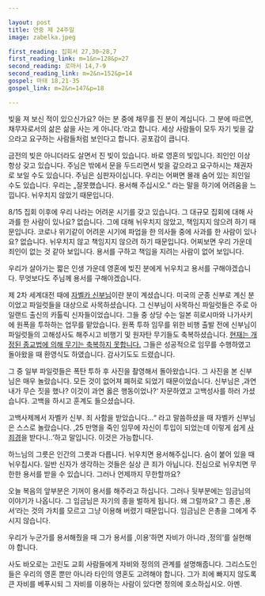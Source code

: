 ```yaml
---

layout: post
title: 연중 제 24주일 
image: zabelka.jpeg

first_reading: 집회서 27,30―28,7
first_reading_link: m=1&n=128&p=27
second_reading: 로마서 14,7-9
second_reading_link: m=2&n=152&p=14
gospel: 마태 18,21-35
gospel_link: m=2&n=147&p=18

---
```


빚을 져 보신 적이 있으신가요? 아는 분 중에 채무를 진 분이 계십니다. 그 분에 따르면‚ 채무자로서의 삶은 삶을 사는 게 아니다.‘라고 합니다. 세상 사람들이 모두 자기 빚을 갚으라고 요구하는 사람들처럼 보인다고 합니다. 공포감이 큽니다.

금전의 빚은 아니더라도 살면서 진 빚이 있습니다. 바로 영혼의 빚입니다. 죄인인 이상 항상 갖고 있습니다. 주님은 밖에서 문을 두드리면서 빚을 갚으라고 요구하시는 채권자로 보일 수도 있습니다. 주님은 심판자이십니다. 우리는 어쩌면 몰래 숨어 있는 죄인일 수도 있습니다. 우리는 „잘못했습니다. 용서해 주십시오.“ 라는 말을 하기에 어려움을 느낍니다. 뉘우치지 않았기 때문입니다.

8/15 집회 이후에 우리 나라는 어려운 시기를 갖고 있습니다. 그 대규모 집회에 대해 사과를 한 사람이 있나요? 없습니다. 그에 대해 뉘우치지 않았고, 책임지지 않으려 하기 때문입니다. 코로나 위기같이 어려운 시기에 파업을 한 의사들 중에 사과를 한 사람이 있나요? 없습니다. 뉘우치지 않고 책임지지 않으려 하기 때문입니다. 어찌보면 우리 가운데 죄인이 없는 것 같아 보입니다. 용서를 구하고 책임을 지려는 사람이 없어 보입니다.

우리가 살아가는 짧은 인생 가운데 영혼에 빚진 분에게 뉘우치고 용서를 구해야겠습니다. 무엇보다도 주님께 용서를 구해야겠습니다.

제 2차 세계대전 때에 <a href="https://en.wikipedia.org/wiki/George_Benedict_Zabelka">자벨카 신부님</a>이란 분이 계셨습니다. 미국의 군종 신부로 계신 분이었고 파일럿들을 대상으로 사목하셨습니다. 그 신부님이 사목하신 파일럿들은 주로 아일랜드 출신의 카톨릭 신자들이었습니다. 그들 중 상당 수는 일본 히로시마와 나가사키에 원폭을 투하하는 업무를 맡았습니다. 원폭 투하 임무를 위한 비행 출발 전에 신부님이 파일럿들의 고해성사도 해주시고 비행기 및 원자탄 무기들도 축복하셨습니다. <a href="https://maria.catholic.or.kr/mi_pr/sacrament/content.asp?key=8&bbs=0&id=192">현재는 개정된 종교법에 의해 무기는 축복하지 못합니다.</a> 그들은 성공적으로 임무를 수행하였고 돌아왔을 때 환영식도 하였습니다. 감사기도도 드렸습니다.

그 중 일부 파일럿들은 폭탄 투하 후 사진을 촬영해서 돌아왔습니다. 그 사진을 본 신부님은 매우 놀랐습니다. 모든 것이 없어져 폐허로 되었기 때문이었습니다. 신부님은 ‚과연 내가 무슨 짓을 했나? 이것이 과연 옳은
행동이었나?‘ 자문하였고 고백성사를 하러 가셨습니다. 고백을 하시고 훈계도 들으셨습니다.

고백사제께서 자벨카 신부. 죄 사함을 받았습니다...“ 라고 말씀하셨을 때 자벨카 신부님은 스스로 놀랐습니다. ‚25 만명을 죽인 임무에 자신이 투입이 되었는데 이렇게 쉽게 <a href="https://maria.catholic.or.kr/dictionary/term/term_view.asp?ctxtIdNum=5671&keyword=&gubun=02">사죄경</a>을 받다니..‘하고 말입니다. 이것은 가능합니다.

하느님의 그릇은 인간의 그릇과 다릅니다. 뉘우치면 용서해주십니다. 숨이 붙어 있을 때 뉘우칩시다. 일반 신자가 생각하는 것들은 실상 큰 죄가 아닙니다. 진심으로 뉘우치면 무한한 용서를 받을 수 있습니다. 그러나 언제까지 무한할까요?

오늘 복음의 앞부분은 기꺼이 용서를 해주라고 하십니다. 그러나 뒷부분에는 임금님의 이야기가 나옵니다. 그 임금님은 자기의 종을 벌하게 됩니다. 왜 그럴까요? 그 종은 ‚용서‘라는 것의 가치를 모르고 그냥 이용해 버렸기 때문입니다. 임금님은 은총을 그에게 주시지 않습니다.

우리가 누군가를 용서해줬을 때 그가 용서를 ‚이용‘하면 자비가 아니라 ‚정의‘를 실현해야 합니다.

사도 바오로는 고린도 교회 사람들에게 자비와 정의의 관계를 설명해줍니다. 그리스도인들은 우리의 영혼 뿐만 아니라 타인의 영혼도 고려해야 합니다. 그가 죄에 빠지지 않도록 큰 자비를 베푸시되 그 자비를 이용하는 사람이 있다면 정의에 호소하십시오. 아멘.
